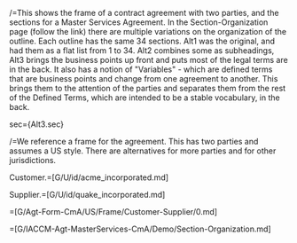 /=This shows the frame of a contract agreement with two parties, and the sections for a Master Services Agreement.  In the Section-Organization page (follow the link) there are multiple variations on the organization of the outline.  Each outline has the same 34 sections.  Alt1 was the original, and had them as a flat list from 1 to 34.  Alt2 combines some as subheadings, Alt3 brings the business points up front and puts most of the legal terms are in the back.  It also has a notion of "Variables" - which are defined terms that are business points and change from one agreement to another.  This brings them to the attention of the parties and separates them from the rest of the Defined Terms, which are intended to be a stable vocabulary, in the back.
  
sec={Alt3.sec}

/=We reference a frame for the agreement.  This has two parties and assumes a US style.  There are alternatives for more parties and for other jurisdictions.

Customer.=[G/U/id/acme_incorporated.md]

Supplier.=[G/U/id/quake_incorporated.md]

=[G/Agt-Form-CmA/US/Frame/Customer-Supplier/0.md]

=[G/IACCM-Agt-MasterServices-CmA/Demo/Section-Organization.md]